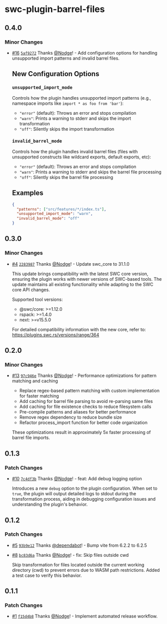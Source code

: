 # swc-plugin-barrel-files

## 0.4.0

### Minor Changes

- [#16](https://github.com/Nodge/swc-plugin-barrel-files/pull/16) [`5af9272`](https://github.com/Nodge/swc-plugin-barrel-files/commit/5af92722f5d65d2f67243945e5d173c68ce31e11) Thanks [@Nodge](https://github.com/Nodge)! - Add configuration options for handling unsupported import patterns and invalid barrel files.

  ## New Configuration Options

  ### `unsupported_import_mode`

  Controls how the plugin handles unsupported import patterns (e.g., namespace imports like `import * as foo from 'bar'`):
  - `"error"` (default): Throws an error and stops compilation
  - `"warn"`: Prints a warning to stderr and skips the import transformation
  - `"off"`: Silently skips the import transformation

  ### `invalid_barrel_mode`

  Controls how the plugin handles invalid barrel files (files with unsupported constructs like wildcard exports, default exports, etc):
  - `"error"` (default): Throws an error and stops compilation
  - `"warn"`: Prints a warning to stderr and skips the barrel file processing
  - `"off"`: Silently skips the barrel file processing

  ## Examples

  ```json
  {
    "patterns": ["src/features/*/index.ts"],
    "unsupported_import_mode": "warn",
    "invalid_barrel_mode": "off"
  }
  ```

## 0.3.0

### Minor Changes

- [#4](https://github.com/Nodge/swc-plugin-barrel-files/pull/4) [`2283987`](https://github.com/Nodge/swc-plugin-barrel-files/commit/22839874e4830c8b52e7cfe99d76e1b8af76ada9) Thanks [@Nodge](https://github.com/Nodge)! - Update swc_core to 31.1.0

  This update brings compatibility with the latest SWC core version, ensuring the plugin works with newer versions of SWC-based tools. The update maintains all existing functionality while adapting to the SWC core API changes.

  Supported tool versions:
  - @swc/core: >=1.12.0
  - rspack: >=1.4.0
  - next: >=v15.5.0

  For detailed compatibility information with the new core, refer to: https://plugins.swc.rs/versions/range/364

## 0.2.0

### Minor Changes

- [#13](https://github.com/Nodge/swc-plugin-barrel-files/pull/13) [`97c946e`](https://github.com/Nodge/swc-plugin-barrel-files/commit/97c946ee38325ef9104bf6a8d4a6eddd8f241b49) Thanks [@Nodge](https://github.com/Nodge)! - Performance optimizations for pattern matching and caching
  - Replace regex-based pattern matching with custom implementation for faster matching
  - Add caching for barrel file parsing to avoid re-parsing same files
  - Add caching for file existence checks to reduce filesystem calls
  - Pre-compile patterns and aliases for better performance
  - Remove regex dependency to reduce bundle size
  - Refactor process_import function for better code organization

  These optimizations result in approximately 5x faster processing of barrel file imports.

## 0.1.3

### Patch Changes

- [#10](https://github.com/Nodge/swc-plugin-barrel-files/pull/10) [`7c4df3b`](https://github.com/Nodge/swc-plugin-barrel-files/commit/7c4df3bc489dd49a58737498a6dcba667a0843b6) Thanks [@Nodge](https://github.com/Nodge)! - feat: Add debug logging option

  Introduces a new `debug` option to the plugin configuration. When set to `true`, the plugin will output detailed logs to stdout during the transformation process, aiding in debugging configuration issues and understanding the plugin's behavior.

## 0.1.2

### Patch Changes

- [#5](https://github.com/Nodge/swc-plugin-barrel-files/pull/5) [`93b9e12`](https://github.com/Nodge/swc-plugin-barrel-files/commit/93b9e123281f87b13a8ae52edc53e1c6e6b28479) Thanks [@dependabot](https://github.com/apps/dependabot)! - Bump vite from 6.2.2 to 6.2.5

- [#8](https://github.com/Nodge/swc-plugin-barrel-files/pull/8) [`bc83d6a`](https://github.com/Nodge/swc-plugin-barrel-files/commit/bc83d6afc494959c5cd734a88b4222aecd89cabd) Thanks [@Nodge](https://github.com/Nodge)! - fix: Skip files outside cwd

  Skip transformation for files located outside the current working directory (cwd) to prevent errors due to WASM path restrictions. Added a test case to verify this behavior.

## 0.1.1

### Patch Changes

- [#1](https://github.com/Nodge/swc-plugin-barrel-files/pull/1) [`f15d4b8`](https://github.com/Nodge/swc-plugin-barrel-files/commit/f15d4b84bc56f26eb603248e14234f834fa40f93) Thanks [@Nodge](https://github.com/Nodge)! - Implement automated release workflow.
